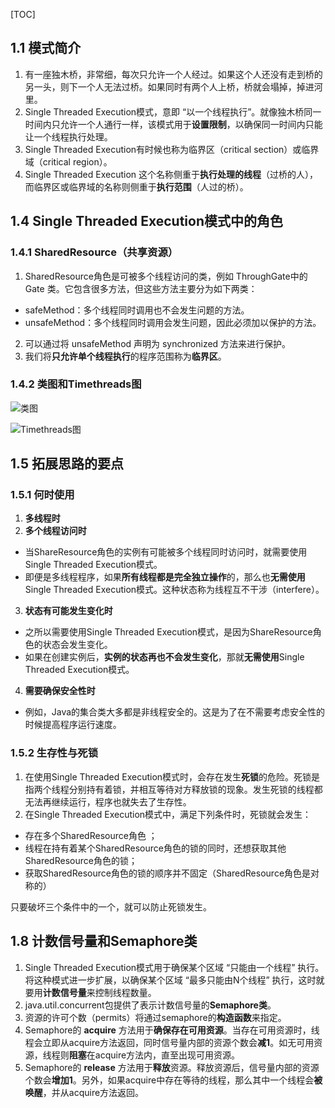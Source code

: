 [TOC]

## 1.1 模式简介

1. 有一座独木桥，非常细，每次只允许一个人经过。如果这个人还没有走到桥的另一头，则下一个人无法过桥。如果同时有两个人上桥，桥就会塌掉，掉进河里。
2. Single Threaded Execution模式，意即 “以一个线程执行”。就像独木桥同一时间内只允许一个人通行一样，该模式用于**设置限制**，以确保同一时间内只能让一个线程执行处理。
3. Single Threaded Execution有时候也称为临界区（critical section）或临界域（critical region）。
4. Single Threaded Execution 这个名称侧重于**执行处理的线程**（过桥的人），而临界区或临界域的名称则侧重于**执行范围**（人过的桥）。



## 1.4 Single Threaded Execution模式中的角色

### 1.4.1 SharedResource（共享资源）
1. SharedResource角色是可被多个线程访问的类，例如 ThroughGate中的 Gate 类。它包含很多方法，但这些方法主要分为如下两类：
  + safeMethod：多个线程同时调用也不会发生问题的方法。
  + unsafeMethod：多个线程同时调用会发生问题，因此必须加以保护的方法。
2. 可以通过将 unsafeMethod 声明为 synchronized 方法来进行保护。
3. 我们将**只允许单个线程执行**的程序范围称为**临界区**。

### 1.4.2 类图和Timethreads图

![类图](http://ww1.sinaimg.cn/mw690/d8e93840ly1g12ouhblujj20nw07x3zu.jpg)

![Timethreads图](http://ww1.sinaimg.cn/mw690/d8e93840ly1g12ouh6turj20le0bx40e.jpg)



## 1.5 拓展思路的要点

### 1.5.1 何时使用
1. **多线程时**
2. **多个线程访问时**
  + 当ShareResource角色的实例有可能被多个线程同时访问时，就需要使用Single Threaded Execution模式。
  + 即便是多线程程序，如果**所有线程都是完全独立操作**的，那么也**无需使用**Single Threaded Execution模式。这种状态称为线程互不干涉（interfere）。
3. **状态有可能发生变化时**
  + 之所以需要使用Single Threaded Execution模式，是因为ShareResource角色的状态会发生变化。
  + 如果在创建实例后，**实例的状态再也不会发生变化**，那就**无需使用**Single Threaded Execution模式。
4. **需要确保安全性时**
  + 例如，Java的集合类大多都是非线程安全的。这是为了在不需要考虑安全性的时候提高程序运行速度。



### 1.5.2 生存性与死锁
1. 在使用Single Threaded Execution模式时，会存在发生**死锁**的危险。死锁是指两个线程分别持有着锁，并相互等待对方释放锁的现象。发生死锁的线程都无法再继续运行，程序也就失去了生存性。
2. 在Single Threaded Execution模式中，满足下列条件时，死锁就会发生：
  + 存在多个SharedResource角色 ；
  + 线程在持有着某个SharedResource角色的锁的同时，还想获取其他 SharedResource角色的锁；
  + 获取SharedResource角色的锁的顺序并不固定（SharedResource角色是对称的）

只要破坏三个条件中的一个，就可以防止死锁发生。



## 1.8 计数信号量和Semaphore类
1. Single Threaded Execution模式用于确保某个区域 “只能由一个线程” 执行。将这种模式进一步扩展，以确保某个区域 “最多只能由N个线程” 执行，这时就要用**计数信号量**来控制线程数量。
2. java.util.concurrent包提供了表示计数信号量的**Semaphore类**。
3. 资源的许可个数（permits）将通过semaphore的**构造函数**来指定。
4. Semaphore的 **acquire** 方法用于**确保存在可用资源**。当存在可用资源时，线程会立即从acquire方法返回，同时信号量内部的资源个数会**减1**。如无可用资源，线程则**阻塞**在acquire方法内，直至出现可用资源。
5. Semaphore的 **release** 方法用于**释放**资源。释放资源后，信号量内部的资源个数会**增加1**。另外，如果acquire中存在等待的线程，那么其中一个线程会**被唤醒**，并从acquire方法返回。













